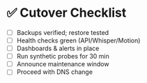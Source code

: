 # ✅ Cutover Checklist

- [ ] Backups verified; restore tested
- [ ] Health checks green (API/Whisper/Motion)
- [ ] Dashboards & alerts in place
- [ ] Run synthetic probes for 30 min
- [ ] Announce maintenance window
- [ ] Proceed with DNS change
